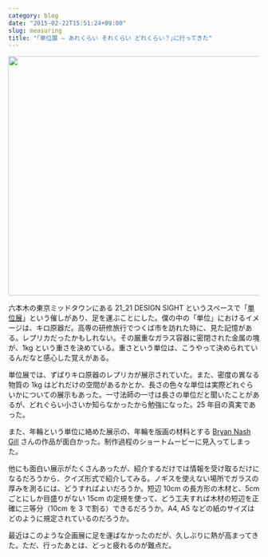 ```yaml
---
category: blog
date: "2015-02-22T15:51:24+09:00"
slug: measuring
title: "｢単位展 ― あれくらい それくらい どれくらい？｣に行ってきた"
---
```


<img alt="" src="/images/2015/02/measuring.jpg" width="640" height="480">

六本木の東京ミッドタウンにある 21_21 DESIGN SIGHT というスペースで「[単位展](http://www.2121designsight.jp/program/measuring/)」という催しがあり、足を運ぶことにした。僕の中の「単位」におけるイメージは、キロ原器だ。高専の研修旅行でつくば市を訪れた時に、見た記憶がある。レプリカだったかもしれない。その厳重なガラス容器に密閉された金属の塊が、1kg という重さを決めている。重さという単位は、こうやって決められているんだなと感心した覚えがある。

単位展では、ずばりキロ原器のレプリカが展示されていた。また、密度の異なる物質の 1kg はどれだけの空間があるかとか、長さの色々な単位は実際どれぐらいかについての展示もあった。一寸法師の一寸は長さの単位だと聞いたことがあるが、どれぐらい小さいか知らなかったから勉強になった。25 年目の真実であった。

また、年輪という単位に絡めた展示の、年輪を版画の材料とする [Bryan Nash Gill](http://www.bryannashgill.com/gallery.html&gid=6) さんの作品が面白かった。制作過程のショートムービーに見入ってしまった。

他にも面白い展示がたくさんあったが、紹介するだけでは情報を受け取るだけになるだろうから、クイズ形式で紹介してみる。ノギスを使えない場所でガラスの厚みを測るには、どうすればよいだろうか。短辺 10cm の長方形の木材と、5cm ごとにしか目盛りがない 15cm の定規を使って、どう工夫すれば木材の短辺を正確に三等分（10cm を 3 で割る）できるだろうか。A4, A5 などの紙のサイズはどのように規定されているのだろうか。

最近はこのような企画展に足を運ばなかったのだが、久しぶりに熱が高まってきた。ただ、行ったあとは、どっと疲れるのが難点だ。
